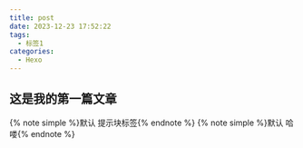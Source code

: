 ```yaml
---
title: post
date: 2023-12-23 17:52:22
tags:
  - 标签1
categories:
  - Hexo
---
```

## 这是我的第一篇文章
{% note simple %}默认 提示块标签{% endnote %}
{% note simple %}默认 哈喽{% endnote %}